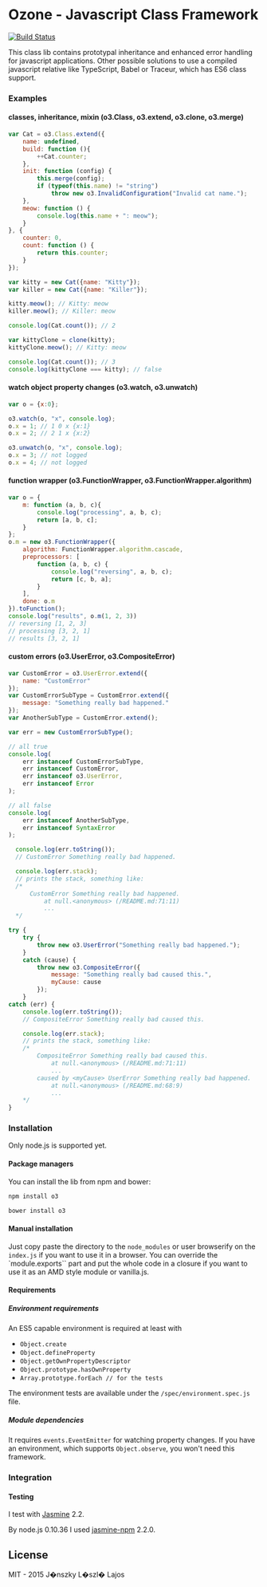 # Ozone - Javascript Class Framework

[![Build Status](https://travis-ci.org/inf3rno/o3.png?branch=master)](https://travis-ci.org/inf3rno/o3)

This class lib contains prototypal inheritance and enhanced error handling for javascript applications.
Other possible solutions to use a compiled javascript relative like TypeScript, Babel or Traceur, which has ES6 class support.

### Examples

#### classes, inheritance, mixin (o3.Class, o3.extend, o3.clone, o3.merge)
```js
var Cat = o3.Class.extend({
    name: undefined,
    build: function (){
        ++Cat.counter;
    },
    init: function (config) {
        this.merge(config);
        if (typeof(this.name) != "string")
            throw new o3.InvalidConfiguration("Invalid cat name.");
    },
    meow: function () {
        console.log(this.name + ": meow");
    }
}, {
    counter: 0,
    count: function () {
        return this.counter;
    }
});
```

```js
var kitty = new Cat({name: "Kitty"});
var killer = new Cat({name: "Killer"});

kitty.meow(); // Kitty: meow
killer.meow(); // Killer: meow

console.log(Cat.count()); // 2
```

```js
var kittyClone = clone(kitty);
kittyClone.meow(); // Kitty: meow

console.log(Cat.count()); // 3
console.log(kittyClone === kitty); // false
```

#### watch object property changes (o3.watch, o3.unwatch)

```js
var o = {x:0};

o3.watch(o, "x", console.log);
o.x = 1; // 1 0 x {x:1}
o.x = 2; // 2 1 x {x:2}

o3.unwatch(o, "x", console.log);
o.x = 3; // not logged
o.x = 4; // not logged
```

#### function wrapper (o3.FunctionWrapper, o3.FunctionWrapper.algorithm)

```js
var o = {
    m: function (a, b, c){
        console.log("processing", a, b, c);
        return [a, b, c];
    }
};
o.m = new o3.FunctionWrapper({
    algorithm: FunctionWrapper.algorithm.cascade,
    preprocessors: [
        function (a, b, c) {
            console.log("reversing", a, b, c);
            return [c, b, a];
        }
    ],
    done: o.m
}).toFunction();
console.log("results", o.m(1, 2, 3))
// reversing [1, 2, 3]
// processing [3, 2, 1]
// results [3, 2, 1]
```


#### custom errors (o3.UserError, o3.CompositeError)

```js
var CustomError = o3.UserError.extend({
    name: "CustomError"
});
var CustomErrorSubType = CustomError.extend({
    message: "Something really bad happened."
});
var AnotherSubType = CustomError.extend();

var err = new CustomErrorSubType();

// all true
console.log(
    err instanceof CustomErrorSubType,
    err instanceof CustomError,
    err instanceof o3.UserError,
    err instanceof Error
);

// all false
console.log(
    err instanceof AnotherSubType,
    err instanceof SyntaxError
);
```

```js
  console.log(err.toString());
  // CustomError Something really bad happened.

  console.log(err.stack);
  // prints the stack, something like:
  /*
      CustomError Something really bad happened.
          at null.<anonymous> (/README.md:71:11)
          ...
  */

```

```js
try {
    try {
        throw new o3.UserError("Something really bad happened.");
    }
    catch (cause) {
        throw new o3.CompositeError({
            message: "Something really bad caused this.",
            myCause: cause
        });
    }
catch (err) {
    console.log(err.toString());
    // CompositeError Something really bad caused this.

    console.log(err.stack);
    // prints the stack, something like:
    /*
        CompositeError Something really bad caused this.
            at null.<anonymous> (/README.md:71:11)
            ...
        caused by <myCause> UserError Something really bad happened.
            at null.<anonymous> (/README.md:68:9)
            ...
    */
}
```

### Installation

Only node.js is supported yet.

#### Package managers

You can install the lib from npm and bower:

```bash
npm install o3
```

```bash
bower install o3
```

#### Manual installation

Just copy paste the directory to the `node_modules` or user browserify on the `index.js` if you want to use it in a browser.
You can override the `module.exports`` part and put the whole code in a closure if you want to use it as an AMD style module or vanilla.js.

#### Requirements

##### Environment requirements

An ES5 capable environment is required at least with

- `Object.create`
- `Object.defineProperty`
- `Object.getOwnPropertyDescriptor`
- `Object.prototype.hasOwnProperty`
- `Array.prototype.forEach // for the tests`

The environment tests are available under the `/spec/environment.spec.js` file.

##### Module dependencies

It requires `events.EventEmitter` for watching property changes.
If you have an environment, which supports `Object.observe`, you won't need this framework.

### Integration

#### Testing

I test with [Jasmine](https://github.com/jasmine/jasmine) 2.2.

By node.js 0.10.36 I used [jasmine-npm](https://github.com/jasmine/jasmine-npm) 2.2.0.

## License

MIT - 2015 J�nszky L�szl� Lajos